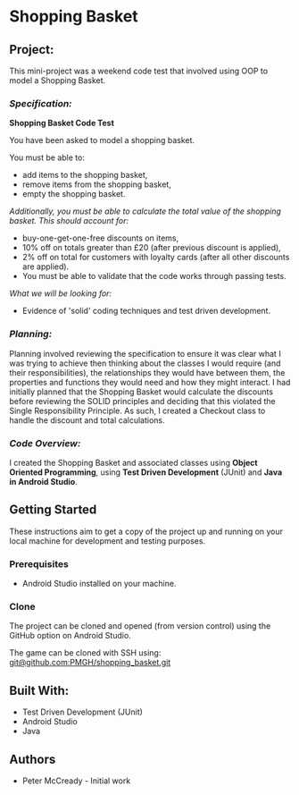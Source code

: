 # **Shopping Basket**    

## Project:    

This mini-project was a weekend code test that involved using OOP to model a Shopping Basket.     

### *Specification:*    

**Shopping Basket Code Test**

You have been asked to model a shopping basket.

You must be able to:

* add items to the shopping basket,
* remove items from the shopping basket,
* empty the shopping basket.     

*Additionally, you must be able to calculate the total value of the shopping basket. This should account for:*

* buy-one-get-one-free discounts on items,
* 10% off on totals greater than £20 (after previous discount is applied),
* 2% off on total for customers with loyalty cards (after all other discounts are applied).
* You must be able to validate that the code works through passing tests.

*What we will be looking for:*
* Evidence of 'solid' coding techniques and test driven development.    

### *Planning:*    

Planning involved reviewing the specification to ensure it was clear what I was trying to achieve then thinking about the classes I would require (and their responsibilities), the relationships they would have between them, the properties and functions they would need and how they might interact. I had initially planned that the Shopping Basket would calculate the discounts before reviewing the SOLID principles and deciding that this violated the Single Responsibility Principle. As such, I created a Checkout class to handle the discount and total calculations.     

### *Code Overview:*    

I created the Shopping Basket and associated classes using **Object Oriented Programming**, using **Test Driven Development** (JUnit) and **Java in Android Studio**.      

## Getting Started    

These instructions aim to get a copy of the project up and running on your local machine for development and testing purposes.    

### Prerequisites    

* Android Studio installed on your machine.    

### Clone    

The project can be cloned and opened (from version control) using the GitHub option on Android Studio.     

The game can be cloned with SSH using:  
[git@github.com:PMGH/shopping_basket.git](git@github.com:PMGH/shopping_basket.git)    

## Built With:  
* Test Driven Development (JUnit)  
* Android Studio  
* Java    

## Authors  
* Peter McCready - Initial work    
